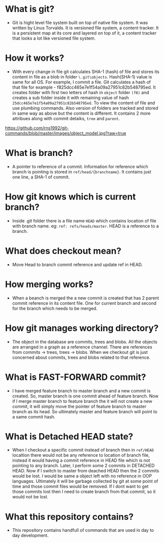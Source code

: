 # What is git?

- Git is hight level file system built on top of native file system. It was written by Linus Torvalds. It is versioned file system, a content tracker. It is a persistent map at its core and layered on top of it, a content tracker that looks a lot like versioned file system.

# How it works?

- With every change in file git calculates SHA-1 (hash) of file and stores its content in file as a blob in folder `\.git\objects`. Hash(SHA-1) value is same for all OS. For example, I commit a file. Git calculates a hash of that file for example - f825dcc465e7e1f54a09a27951c82b548795ed. It creates folder with first two letters of hash in `object` folder `(f8)` and creates a sub folder inside it with remaining value of hash `25dcc465e7e1f54a09a27951c82b548795ed`. To view the content of file and use plumbing commands. Also version of folders are tracked and stored in same way as above but the content is different. It contains 2 more attribues along with commit detaiks, `tree` and `parent`. 

https://github.com/rns1992/git-commands/blob/master/images/object_model.jpg?raw=true

# What is branch?

- A pointer to reference of a commit. Information for reference which branch is pointing is stored in `ref/head/{branchname}`. It contains just one line, a SHA-1 of commit.

# How git knows which is current branch?

- Inside .git folder there is a file name `HEAD` which contains location of file with branch name. eg: `ref: refs/heads/master`. HEAD is a reference to a branch.

# What does checkout mean?

- Move Head to branch commit reference and update ref in HEAD.

# How merging works?

- When a beanch is merged the a new commit is created that has 2 parent commit reference in its content file. One for current branch and second for the branch which needs to be merged.

# How git manages working directory?

- The object in the database are commits, trees and blobs. All the objects are arranged in a graph as a reference channel. There are references from commits -> trees, trees -> blobs. When we checkout git is just concerned about commits, trees and blobs related to that reference. 

# What is FAST-FORWARD commit?

- I have merged feature branch to master branch and a new commit is created. So, master branch is one commit ahead of feature branch. Now if I merge master branch to feature branch the it will not create a new commit, it will simply move the pointer of feature branch to master branch as its head. So ultimately master and feature branch will point to a same commit hash.

# What is Detached HEAD state?

- When I checkout a specific commit instead of branch then in `ref/HEAD` localtion there would not be any reference to location of branch file, instead it would having a commit reference in HEAD file which is not pointing to any branch. Later, I perform some 2 commits in DETACHED HEAD. Now if I switch to master from deached HEAD then the  2 commits would be lost. I would be same a object left with no reference in OOP languages. Ultimately it will be garbage collected by git at some point of time and those commit files would be removed. If I dont want to get those commits lost then I need to create branch from that commit, so it would not be lost.

# What this repository contains?
- This repository contains handfull of commands that are used in day to day development. 
